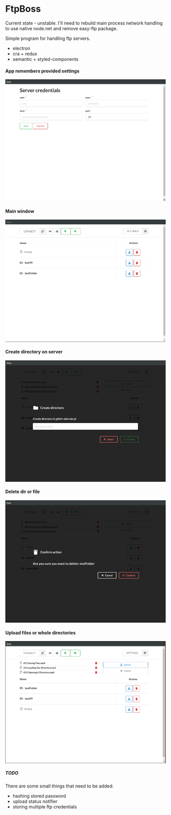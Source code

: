 FtpBoss
=========

Current state - unstable. 
I'll need to rebuild main process network handling to use native node.net and remove easy-ftp package. 

Simple program for handling ftp servers. 
* electron
* cra + redux
* semantic + styled-components

#### App remembers provided settings
![settings](readme-src/settings.png)

#### Main window
![main](readme-src/main.png)

#### Create directory on server
![mk dir](readme-src/mkdir.png)

#### Delete dir or file
![confirm delete](readme-src/confirmdelete.png)

#### Upload files or whole directories
![upload](readme-src/upload.png)
 
 ##### TODO
 There are some small things that need to be added: 
 * hashing stored password
 * upload status notifier
 * storing multiple ftp credentials
